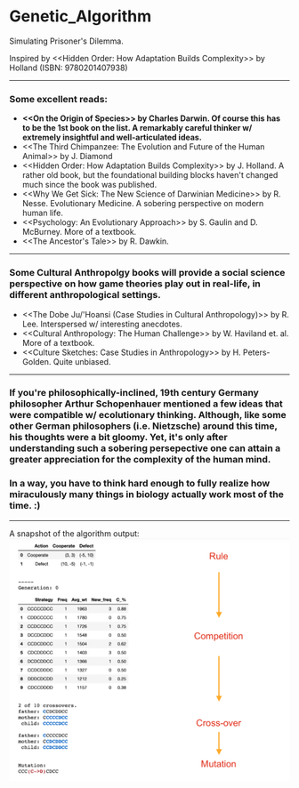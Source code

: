 # Genetic_Algorithm
Simulating Prisoner's Dilemma.

Inspired by &lt;&lt;Hidden Order: How Adaptation Builds Complexity&gt;&gt; by Holland (ISBN: 9780201407938)

<hr>

<h3>Some excellent reads:</h3>
<ul>
    <li><b>&lt;&lt;On the Origin of Species&gt;&gt; by Charles Darwin. Of course this has to be the 1st book on the list. A remarkably careful thinker w/ extremely insightful and well-articulated ideas.</b></li>
    <li>&lt;&lt;The Third Chimpanzee: The Evolution and Future of the Human Animal&gt;&gt; by J. Diamond</li>
    <li>&lt;&lt;Hidden Order: How Adaptation Builds Complexity&gt;&gt; by J. Holland. A rather old book, but the foundational building blocks haven't changed much since the book was published.</li>
    <li>&lt;&lt;Why We Get Sick: The New Science of Darwinian Medicine&gt;&gt; by R. Nesse. Evolutionary Medicine. A sobering perspective on modern human life.</li>
    <li>&lt;&lt;Psychology: An Evolutionary Approach&gt;&gt; by S. Gaulin and D. McBurney. More of a textbook.</li>
    <li>&lt;&lt;The Ancestor's Tale&gt;&gt; by R. Dawkin.</li>
</ul>

<hr>

<h3>Some Cultural Anthropolgy books will provide a social science perspective on how game theories play out in real-life, in different anthropological settings.</h3>
<ul>
    <li>&lt;&lt;The Dobe Ju/'Hoansi (Case Studies in Cultural Anthropology)&gt;&gt; by R. Lee. Interspersed w/ interesting anecdotes.</li>
    <li>&lt;&lt;Cultural Anthropology: The Human Challenge&gt;&gt; by W. Haviland et. al. More of a textbook.</li>
    <li>&lt;&lt;Culture Sketches: Case Studies in Anthropology&gt;&gt; by H. Peters-Golden. Quite unbiased.</li>
</ul>

<hr>

<h3>If you're philosophically-inclined, 19th century Germany philosopher Arthur Schopenhauer mentioned a few ideas that were compatible w/ ecolutionary thinking. Although, like some other German philosophers (i.e. Nietzsche) around this time, his thoughts were a bit gloomy. Yet, it's only after understanding such a sobering persepective one can attain a greater appreciation for the complexity of the human mind.</h3>

<h3>In a way, you have to think hard enough to fully realize how miraculously many things in biology actually work most of the time. :)</h3>

<hr>

A snapshot of the algorithm output:
![An Evolutionary Snapshot](https://github.com/ZhongRabbit/Genetic_Algorithm/blob/master/Genetic_Algorithm_Snapshot.png)
